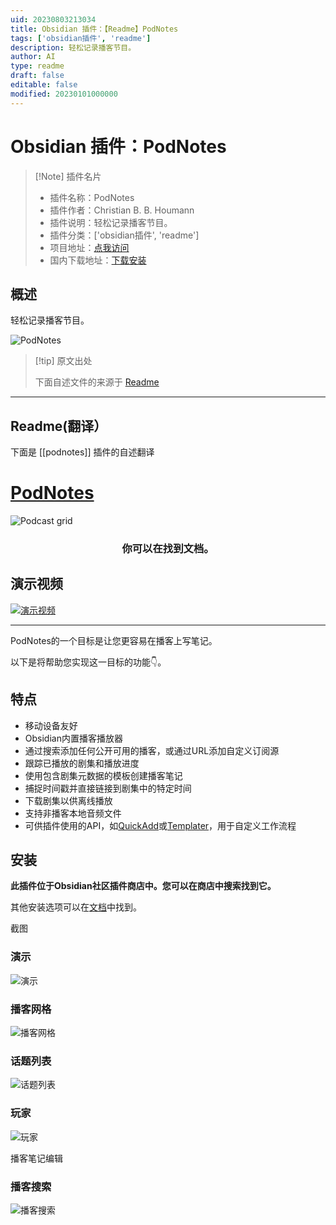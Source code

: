 ```yaml
---
uid: 20230803213034
title: Obsidian 插件：【Readme】PodNotes
tags: ['obsidian插件', 'readme']
description: 轻松记录播客节目。
author: AI
type: readme
draft: false
editable: false
modified: 20230101000000
---
```


# Obsidian 插件：PodNotes

> [!Note] 插件名片
> - 插件名称：PodNotes
> - 插件作者：Christian B. B. Houmann
> - 插件说明：轻松记录播客节目。
> - 插件分类：['obsidian插件', 'readme']
> - 项目地址：[点我访问](https://github.com/chhoumann/podnotes)
> - 国内下载地址：[下载安装](https://pkmer.cn/products/plugin/pluginMarket/?podnotes)

## 概述

轻松记录播客节目。

![PodNotes](https://cdn.pkmer.cn/covers/podnotes_new.gif!pkmer)

> [!tip] 原文出处
> 
>下面自述文件的来源于 [Readme](https://ghproxy.net/https://raw.githubusercontent.com/chhoumann/PodNotes/master/README.md)
> 

---

## Readme(翻译）

下面是 [[podnotes]] 插件的自述翻译



# [PodNotes](https://chhoumann.github.io/PodNotes)

<img src="https://github.com/chhoumann/PodNotes/blob/master/docs/docs/resources/podcast_grid_big.png" alt="Podcast grid" align="center">

<h3 align="center">你可以在找到文档。</h3>

## 演示视频
[![演示视频](https://img.youtube.com/vi/SGLfuN15uJY/0.jpg)](https://www.youtube.com/watch?v=SGLfuN15uJY)

---

PodNotes的一个目标是让您更容易在播客上写笔记。

以下是将帮助您实现这一目标的功能👇。

## 特点

- 移动设备友好
- Obsidian内置播客播放器
- 通过搜索添加任何公开可用的播客，或通过URL添加自定义订阅源
- 跟踪已播放的剧集和播放进度
- 使用包含剧集元数据的模板创建播客笔记
- 捕捉时间戳并直接链接到剧集中的特定时间
- 下载剧集以供离线播放
- 支持非播客本地音频文件
- 可供插件使用的API，如[QuickAdd](https://github.com/chhoumann/QuickAdd)或[Templater](https://github.com/silentvoid13/Templater)，用于自定义工作流程

## 安装

**此插件位于Obsidian社区插件商店中。您可以在商店中搜索找到它。**

其他安装选项可以在[文档](https://chhoumann.github.io/PodNotes)中找到。

截图

### 演示

![演示](docs/docs/resources/demo.gif)

### 播客网格

![播客网格](docs/docs/resources/podcast_grid.png)

### 话题列表

![话题列表](docs/docs/resources/episode_list.png)

### 玩家

![玩家](docs/docs/resources/player.png)

播客笔记编辑

### 播客搜索

![播客搜索](docs/docs/resources/podcast_search.png)



